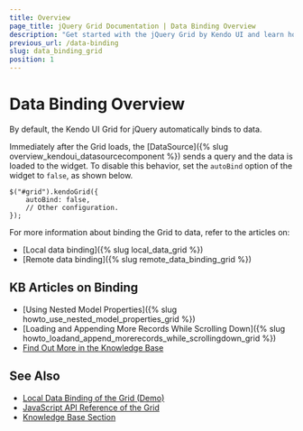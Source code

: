 ```yaml
---
title: Overview
page_title: jQuery Grid Documentation | Data Binding Overview
description: "Get started with the jQuery Grid by Kendo UI and learn how to disable the default data binding behavior and how to bind the Grid to local data arrays and to remote data sources."
previous_url: /data-binding
slug: data_binding_grid
position: 1
---
```


# Data Binding Overview

By default, the Kendo UI Grid for jQuery automatically binds to data.

Immediately after the Grid loads, the [DataSource]({% slug overview_kendoui_datasourcecomponent %}) sends a query and the data is loaded to the widget. To disable this behavior, set the `autoBind` option of the widget to `false`, as shown below.

    $("#grid").kendoGrid({
        autoBind: false,
        // Other configuration.
    });

For more information about binding the Grid to data, refer to the articles on:
* [Local data binding]({% slug local_data_grid %})
* [Remote data binding]({% slug remote_data_binding_grid %})

## KB Articles on Binding

* [Using Nested Model Properties]({% slug howto_use_nested_model_properties_grid %})
* [Loading and Appending More Records While Scrolling Down]({% slug howto_loadand_append_morerecords_while_scrollingdown_grid %})
* [Find Out More in the Knowledge Base](/knowledge-base)

## See Also

* [Local Data Binding of the Grid (Demo)](https://demos.telerik.com/kendo-ui/grid/local-data-binding)
* [JavaScript API Reference of the Grid](/api/javascript/ui/grid)
* [Knowledge Base Section](/knowledge-base)
